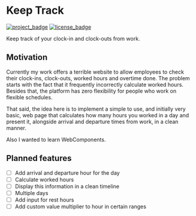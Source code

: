 # Keep Track

[![project_badge](https://img.shields.io/badge/HeavenVolkoff/keep--track-black.svg?style=for-the-badge&logo=github "Project Badge")](https://github.com/HeavenVolkoff/keep-track)
[![license_badge](https://img.shields.io/github/license/HeavenVolkoff/keep-track.svg?style=for-the-badge "License Badge")](https://opensource.org/licenses/BSD-3-Clause)

Keep track of your clock-in and clock-outs from work.

## Motivation
Currently my work offers a terrible website to allow employees to check their
clock-ins, clock-outs, worked hours and overtime done. The problem starts with
the fact that it frequently incorrectly calculate worked hours. Besides that,
the platform has zero flexibility for people who work on flexible schedules.

That said, the idea here is to implement a simple to use, and initially very basic,
web page that calculates how many hours you worked in a day and present it, alongside
arrival and departure times from work, in a clean manner.

Also I wanted to learn WebComponents.

## Planned features
- [ ] Add arrival and departure hour for the day
- [ ] Calculate worked hours
- [ ] Display this information in a clean timeline
- [ ] Multiple days
- [ ] Add input for rest hours
- [ ] Add custom value multiplier to hour in certain ranges 
